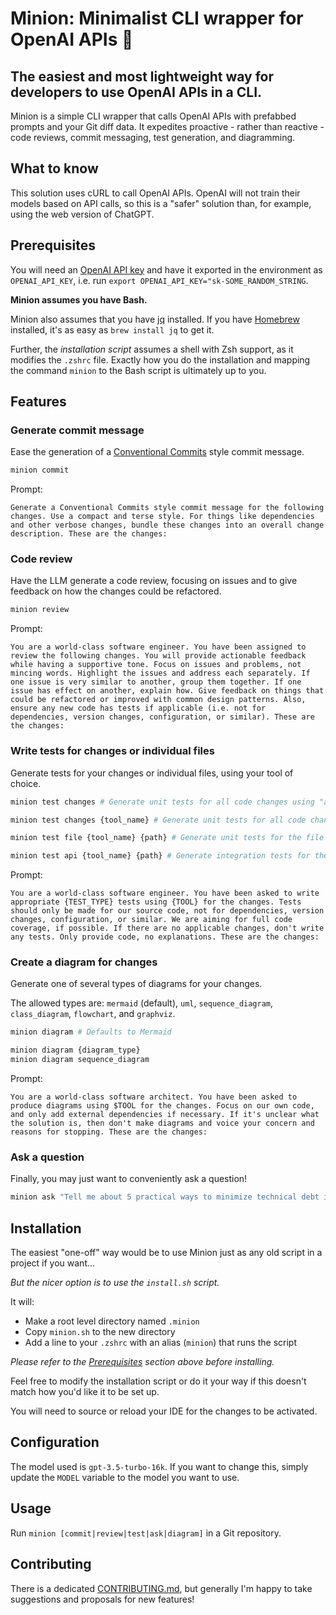# Minion: Minimalist CLI wrapper for OpenAI APIs 👾

## The easiest and most lightweight way for developers to use OpenAI APIs in a CLI.

Minion is a simple CLI wrapper that calls OpenAI APIs with prefabbed prompts and your Git diff data. It expedites proactive - rather than reactive - code reviews, commit messaging, test generation, and diagramming.

## What to know

This solution uses cURL to call OpenAI APIs. OpenAI will not train their models based on API calls, so this is a "safer" solution than, for example, using the web version of ChatGPT.

## Prerequisites

You will need an [OpenAI API key](https://help.openai.com/en/articles/4936850-where-do-i-find-my-secret-api-key) and have it exported in the environment as `OPENAI_API_KEY`, i.e. run `export OPENAI_API_KEY="sk-SOME_RANDOM_STRING`.

**Minion assumes you have Bash.**

Minion also assumes that you have [jq](https://jqlang.github.io/jq/) installed. If you have [Homebrew](https://brew.sh/) installed, it's as easy as `brew install jq` to get it.

Further, the _installation script_ assumes a shell with Zsh support, as it modifies the `.zshrc` file. Exactly how you do the installation and mapping the command `minion` to the Bash script is ultimately up to you.

## Features

### Generate commit message

Ease the generation of a [Conventional Commits](https://www.conventionalcommits.org/en/v1.0.0/) style commit message.

```bash
minion commit
```

Prompt:

```text
Generate a Conventional Commits style commit message for the following changes. Use a compact and terse style. For things like dependencies and other verbose changes, bundle these changes into an overall change description. These are the changes:
```

### Code review

Have the LLM generate a code review, focusing on issues and to give feedback on how the changes could be refactored.

```bash
minion review
```

Prompt:

```text
You are a world-class software engineer. You have been assigned to review the following changes. You will provide actionable feedback while having a supportive tone. Focus on issues and problems, not mincing words. Highlight the issues and address each separately. If one issue is very similar to another, group them together. If one issue has effect on another, explain how. Give feedback on things that could be refactored or improved with common design patterns. Also, ensure any new code has tests if applicable (i.e. not for dependencies, version changes, configuration, or similar). These are the changes:
```

### Write tests for changes or individual files

Generate tests for your changes or individual files, using your tool of choice.

```bash
minion test changes # Generate unit tests for all code changes using "an appropriate tool"

minion test changes {tool_name} # Generate unit tests for all code changes using the provided tool

minion test file {tool_name} {path} # Generate unit tests for the file at the path using the provided tool

minion test api {tool_name} {path} # Generate integration tests for the schema/file at the path using the provided tool
```

Prompt:

```text
You are a world-class software engineer. You have been asked to write appropriate {TEST_TYPE} tests using {TOOL} for the changes. Tests should only be made for our source code, not for dependencies, version changes, configuration, or similar. We are aiming for full code coverage, if possible. If there are no applicable changes, don't write any tests. Only provide code, no explanations. These are the changes:
```

### Create a diagram for changes

Generate one of several types of diagrams for your changes.

The allowed types are: `mermaid` (default), `uml`, `sequence_diagram`, `class_diagram`, `flowchart`, and `graphviz`.

```bash
minion diagram # Defaults to Mermaid

minion diagram {diagram_type}
minion diagram sequence_diagram
```

Prompt:

```text
You are a world-class software architect. You have been asked to produce diagrams using $TOOL for the changes. Focus on our own code, and only add external dependencies if necessary. If it's unclear what the solution is, then don't make diagrams and voice your concern and reasons for stopping. These are the changes:
```

### Ask a question

Finally, you may just want to conveniently ask a question!

```bash
minion ask "Tell me about 5 practical ways to minimize technical debt in a React project."
```

## Installation

The easiest "one-off" way would be to use Minion just as any old script in a project if you want...

_But the nicer option is to use the `install.sh` script._

It will:

- Make a root level directory named `.minion`
- Copy `minion.sh` to the new directory
- Add a line to your `.zshrc` with an alias (`minion`) that runs the script

_Please refer to the [Prerequisites](#prerequisites) section above before installing._

Feel free to modify the installation script or do it your way if this doesn't match how you'd like it to be set up.

You will need to source or reload your IDE for the changes to be activated.

## Configuration

The model used is `gpt-3.5-turbo-16k`. If you want to change this, simply update the `MODEL` variable to the model you want to use.

## Usage

Run `minion [commit|review|test|ask|diagram]` in a Git repository.

## Contributing

There is a dedicated [CONTRIBUTING.md](CONTRIBUTING.md), but generally I'm happy to take suggestions and proposals for new features!
